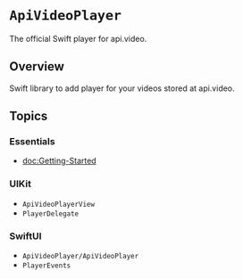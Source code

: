 # ``ApiVideoPlayer``

The official Swift player for api.video.

## Overview

Swift library to add player for your videos stored at api.video.

## Topics

### Essentials
- <doc:Getting-Started>
### UIKit

- ``ApiVideoPlayerView``
- ``PlayerDelegate``
### SwiftUI
- ``ApiVideoPlayer/ApiVideoPlayer``
- ``PlayerEvents``
